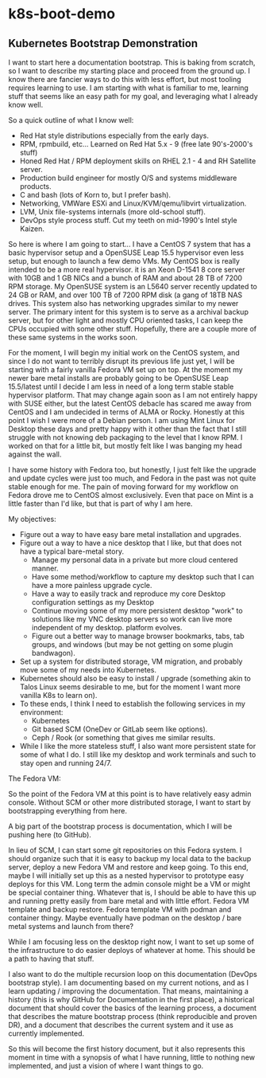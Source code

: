 # k8s-boot-demo
## Kubernetes Bootstrap Demonstration

I want to start here a documentation bootstrap.  This is baking from scratch,
so I want to describe my starting place and proceed from the ground up. I know
there are fancier ways to do this with less effort, but most tooling requires
learning to use.  I am starting with what is familiar to me, learning stuff
that seems like an easy path for my goal, and leveraging what I already know
well.

So a quick outline of what I know well:
* Red Hat style distributions especially from the early days.
* RPM, rpmbuild, etc... Learned on Red Hat 5.x - 9 (free late 90's-2000's stuff)
* Honed Red Hat / RPM deployment skills on RHEL 2.1 - 4 and RH Satellite server.
* Production build engineer for mostly O/S and systems middleware products.
* C and bash (lots of Korn to, but I prefer bash).
* Networking, VMWare ESXi and Linux/KVM/qemu/libvirt virtualization.
* LVM, Unix file-systems internals (more old-school stuff).
* DevOps style process stuff.  Cut my teeth on mid-1990's Intel style Kaizen.

So here is where I am going to start...  I have a CentOS 7 system that has a
basic hypervisor setup and a OpenSUSE Leap 15.5 hypervisor even less setup, but
enough to launch a few demo VMs. My CentOS box is really intended to be a more
real hypervisor.  it is an Xeon D-1541 8 core server with 10GB and 1 GB NICs and
a bunch of RAM and about 28 TB of 7200 RPM storage. My OpenSUSE system is an
L5640 server recently updated to 24 GB or RAM, and over 100 TB of 7200 RPM disk
(a gang of 18TB NAS drives.  This system also has networking upgrades similar to
my newer server.  The primary intent for this system is to serve as a archival
backup server, but for other light and mostly CPU oriented tasks, I can keep the
CPUs occupied with some other stuff.  Hopefully, there are a couple more of
these same systems in the works soon.

For the moment, I will begin my initial work on the CentOS system, and since I
do not want to terribly disrupt its previous life just yet, I will be starting
with a fairly vanilla Fedora VM set up on top. At the moment my newer bare metal
installs are probably going to be OpenSUSE Leap 15.5/latest until I decide I
am less in need of a long term stable stable hypervisor platform. That may
change again soon as I am not entirely happy with SUSE either, but the latest
CentOS debacle has scared me away from CentOS and I am undecided in terms of
ALMA or Rocky. Honestly at this point I wish I were more of a Debian person. I
am using Mint Linux for Desktop these days and pretty happy with it other than
the fact that I still struggle with not knowing deb packaging to the level that
I know RPM. I worked on that for a little bit, but mostly felt like I was
banging my head against the wall.

I have some history with Fedora too, but honestly, I just felt like the upgrade
and update cycles were just too much, and Fedora in the past was not quite
stable enough for me. The pain of moving forward for my workflow on Fedora drove
me to CentOS almost exclusively.  Even that pace on Mint is a little faster than
I'd like, but that is part of why I am here.

My objectives:
* Figure out a way to have easy bare metal installation and upgrades.
* Figure out a way to have a nice desktop that I like, but that does not have
a typical bare-metal story.
  * Manage my personal data in a private but more cloud centered manner.
  * Have some method/workflow to capture my desktop such that I can have a more
painless upgrade cycle.
  * Have a way to easily track and reproduce my core Desktop configuration
settings as my Desktop
  * Continue moving some of my more persistent desktop "work" to solutions like
my VNC desktop servers so work can live more independent of my desktop.
platform evolves.
  * Figure out a better way to manage browser bookmarks, tabs, tab groups, and
windows (but may be not getting on some plugin bandwagon).
* Set up a system for distributed storage, VM migration, and probably move some
of my needs into Kubernetes.
* Kubernetes should also be easy to install / upgrade (something akin to Talos
Linux seems desirable to me, but for the moment I want more vanilla K8s to learn
on).
* To these ends, I think I need to establish the following services in my
environment:
  * Kubernetes
  * Git based SCM (OneDev or GitLab seem like options).
  * Ceph / Rook (or something that gives me similar results.
* While I like the more stateless stuff, I also want more persistent state for
some of what I do.  I still like my desktop and work terminals and such to stay
open and running 24/7.

The Fedora VM:

So the point of the Fedora VM at this point is to have relatively easy admin
console. Without SCM or other more distributed storage, I want to start by
bootstrapping everything from here.

A big part of the bootstrap process is documentation, which I will be pushing
here (to GitHub).

In lieu of SCM, I can start some git repositories on this Fedora system.  I
should organize such that it is easy to backup my local data to the backup
server, deploy a new Fedora VM and restore and keep going. To this end, maybe
I will initially set up this as a nested hypervisor to prototype easy deploys
for this VM. Long term the admin console might be a VM or might be special
container thing. Whatever that is, I should be able to have this up and running
pretty easily from bare metal and with little effort. Fedora VM template and
backup restore. Fedora template VM with podman and container thingy. Maybe
eventually have podman on the desktop / bare metal systems and launch from
there?

While I am focusing less on the desktop right now, I want to set up some of the
infrastructure to do easier deploys of whatever at home.  This should be a
path to having that stuff.

I also want to do the multiple recursion loop on this documentation (DevOps
bootstrap style).  I am documenting based on my current notions, and as I learn
updating / improving the documentation.  That means, maintaining a history (this
is why GitHub for Documentation in the first place), a historical document that
should cover the basics of the learning process, a document that describes the
mature bootstrap process (think reproducible and proven DR), and a document that
describes the current system and it use as currently implemented.

So this will become the first history document, but it also represents this
moment in time with a synopsis of what I have running, little to nothing new
implemented, and just a vision of where I want things to go.

